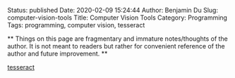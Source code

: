 Status: published
Date: 2020-02-09 15:24:44
Author: Benjamin Du
Slug: computer-vision-tools
Title: Computer Vision Tools
Category: Programming
Tags: programming, computer vision, tesseract 

**
Things on this page are fragmentary and immature notes/thoughts of the author.
It is not meant to readers but rather for convenient reference of the author and future improvement.
**

[tesseract](https://github.com/tesseract-ocr/tesseract)